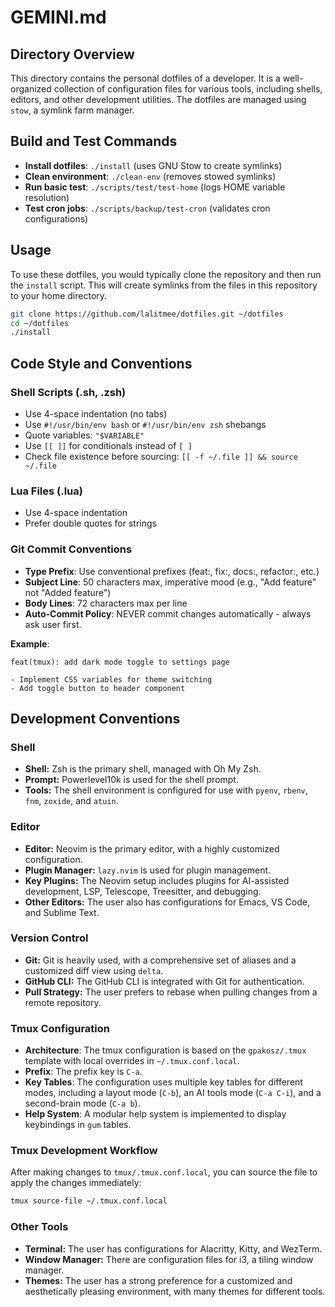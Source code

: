 # GEMINI.md

## Directory Overview

This directory contains the personal dotfiles of a developer. It is a well-organized collection of configuration files for various tools, including shells, editors, and other development utilities. The dotfiles are managed using `stow`, a symlink farm manager.

## Build and Test Commands

*   **Install dotfiles**: `./install` (uses GNU Stow to create symlinks)
*   **Clean environment**: `./clean-env` (removes stowed symlinks)
*   **Run basic test**: `./scripts/test/test-home` (logs HOME variable resolution)
*   **Test cron jobs**: `./scripts/backup/test-cron` (validates cron configurations)

## Usage

To use these dotfiles, you would typically clone the repository and then run the `install` script. This will create symlinks from the files in this repository to your home directory.

```bash
git clone https://github.com/lalitmee/dotfiles.git ~/dotfiles
cd ~/dotfiles
./install
```

## Code Style and Conventions

### Shell Scripts (.sh, .zsh)

*   Use 4-space indentation (no tabs)
*   Use `#!/usr/bin/env bash` or `#!/usr/bin/env zsh` shebangs
*   Quote variables: `"$VARIABLE"`
*   Use `[[ ]]` for conditionals instead of `[ ]`
*   Check file existence before sourcing: `[[ -f ~/.file ]] && source ~/.file`

### Lua Files (.lua)

*   Use 4-space indentation
*   Prefer double quotes for strings

### Git Commit Conventions

*   **Type Prefix**: Use conventional prefixes (feat:, fix:, docs:, refactor:, etc.)
*   **Subject Line**: 50 characters max, imperative mood (e.g., "Add feature" not "Added feature")
*   **Body Lines**: 72 characters max per line
*   **Auto-Commit Policy**: NEVER commit changes automatically - always ask user first.

**Example**:

```gitcommit
feat(tmux): add dark mode toggle to settings page

- Implement CSS variables for theme switching
- Add toggle button to header component
```

## Development Conventions

### Shell

*   **Shell:** Zsh is the primary shell, managed with Oh My Zsh.
*   **Prompt:** Powerlevel10k is used for the shell prompt.
*   **Tools:** The shell environment is configured for use with `pyenv`, `rbenv`, `fnm`, `zoxide`, and `atuin`.

### Editor

*   **Editor:** Neovim is the primary editor, with a highly customized configuration.
*   **Plugin Manager:** `lazy.nvim` is used for plugin management.
*   **Key Plugins:** The Neovim setup includes plugins for AI-assisted development, LSP, Telescope, Treesitter, and debugging.
*   **Other Editors:** The user also has configurations for Emacs, VS Code, and Sublime Text.

### Version Control

*   **Git:** Git is heavily used, with a comprehensive set of aliases and a customized diff view using `delta`.
*   **GitHub CLI:** The GitHub CLI is integrated with Git for authentication.
*   **Pull Strategy:** The user prefers to rebase when pulling changes from a remote repository.

### Tmux Configuration

*   **Architecture**: The tmux configuration is based on the `gpakosz/.tmux` template with local overrides in `~/.tmux.conf.local`.
*   **Prefix**: The prefix key is `C-a`.
*   **Key Tables**: The configuration uses multiple key tables for different modes, including a layout mode (`C-b`), an AI tools mode (`C-a C-i`), and a second-brain mode (`C-a b`).
*   **Help System**: A modular help system is implemented to display keybindings in `gum` tables.

### Tmux Development Workflow

After making changes to `tmux/.tmux.conf.local`, you can source the file to apply the changes immediately:

```bash
tmux source-file ~/.tmux.conf.local
```

### Other Tools

*   **Terminal:** The user has configurations for Alacritty, Kitty, and WezTerm.
*   **Window Manager:** There are configuration files for i3, a tiling window manager.
*   **Themes:** The user has a strong preference for a customized and aesthetically pleasing environment, with many themes for different tools.
